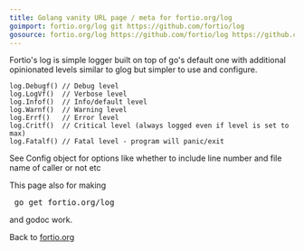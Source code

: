 ```yaml
---
title: Golang vanity URL page / meta for fortio.org/log
goimport: fortio.org/log git https://github.com/fortio/log
gosource: fortio.org/log https://github.com/fortio/log https://github.com/fortio/log/tree/master{/dir} https://github.com/fortio/log/blob/master{/dir}/{file}#L{line}
---
```


Fortio's log is simple logger built on top of go's default one with
additional opinionated levels similar to glog but simpler to use and configure.
```
log.Debugf() // Debug level
log.LogVf()  // Verbose level
log.Infof()  // Info/default level
log.Warnf()  // Warning level
log.Errf()   // Error level
log.Critf()  // Critical level (always logged even if level is set to max)
log.Fatalf() // Fatal level - program will panic/exit
```
See Config object for options like whether to include line number and file name of caller or not etc

This page also for making
<pre>
 go get fortio.org/log
</pre>
and godoc work.
<p>
Back to <a href="https://fortio.org/">fortio.org</a>
